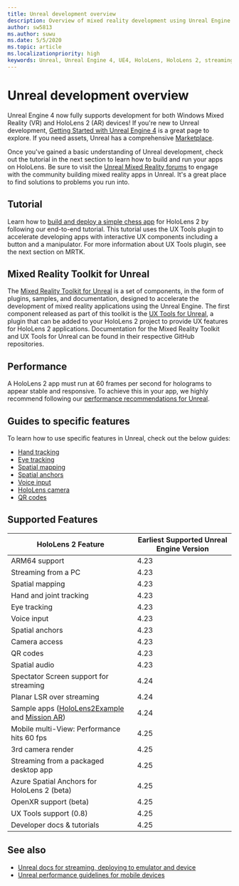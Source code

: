 ```yaml
---
title: Unreal development overview
description: Overview of mixed reality development using Unreal Engine 4
author: sw5813
ms.author: suwu
ms.date: 5/5/2020
ms.topic: article
ms.localizationpriority: high
keywords: Unreal, Unreal Engine 4, UE4, HoloLens, HoloLens 2, streaming, remoting, mixed reality, development, getting started, features, new project, emulator, documentation, guides, features, holograms
---
```

# Unreal development overview

Unreal Engine 4 now fully supports development for both Windows Mixed Reality (VR) and HoloLens 2 (AR) devices! If you're new to Unreal development, <a href="https://docs.unrealengine.com//GettingStarted/index.html" target="_blank">Getting Started with Unreal Engine 4</a> is a great page to explore. If you need assets, Unreal has a comprehensive <a href="https://www.unrealengine.com/marketplace//store" target="_blank">Marketplace</a>. 

Once you've gained a basic understanding of Unreal development, check out the tutorial in the next section to learn how to build and run your apps on HoloLens. Be sure to visit the <a href="https://forums.unrealengine.com/development-discussion/vr-ar-development" target="_blank">Unreal Mixed Reality forums</a> to engage with the community building mixed reality apps in Unreal. It's a great place to find solutions to problems you run into.

## Tutorial

Learn how to [build and deploy a simple chess app](unreal-uxt-ch1.md) for HoloLens 2 by following our end-to-end tutorial. This tutorial uses the UX Tools plugin to accelerate developing apps with interactive UX components including a button and a manipulator. For more information about UX Tools plugin, see the next section on MRTK. 

## Mixed Reality Toolkit for Unreal

The [Mixed Reality Toolkit for Unreal](https://github.com/microsoft/MixedRealityToolkit-Unreal) is a set of components, in the form of plugins, samples, and documentation, designed to accelerate the development of mixed reality applications using the Unreal Engine. The first component released as part of this toolkit is the [UX Tools for Unreal](https://github.com/microsoft/MixedReality-UXTools-Unreal), a plugin that can be added to your HoloLens 2 project to provide UX features for HoloLens 2 applications. Documentation for the Mixed Reality Toolkit and UX Tools for Unreal can be found in their respective GitHub repositories. 

## Performance

A HoloLens 2 app must run at 60 frames per second for holograms to appear stable and responsive. To achieve this in your app, we highly recommend following our [performance recommendations for Unreal](performance-recommendations-for-unreal.md). 

## Guides to specific features

To learn how to use specific features in Unreal, check out the below guides: 
* [Hand tracking](unreal-hand-tracking.md)
* [Eye tracking](unreal-gaze-input.md)
* [Spatial mapping](unreal-spatial-mapping.md)
* [Spatial anchors](unreal-spatial-anchors.md)
* [Voice input](unreal-voice-input.md)
* [HoloLens camera](unreal-hololens-camera.md)
* [QR codes](unreal-qr-codes.md)

## Supported Features

| HoloLens 2 Feature | Earliest Supported Unreal Engine Version |
| ----------- | ----------- |
| ARM64 support | 4.23 |
| Streaming from a PC | 4.23 |
| Spatial mapping | 4.23 |
| Hand and joint tracking | 4.23 |
| Eye tracking | 4.23 |
| Voice input | 4.23 |
| Spatial anchors | 4.23 |
| Camera access | 4.23 |
| QR codes | 4.23 |
| Spatial audio | 4.23 |
| Spectator Screen support for streaming | 4.24 |
| Planar LSR over streaming | 4.24 |
| Sample apps ([HoloLens2Example](https://github.com/microsoft/MixedReality-Unreal-Samples) and [Mission AR](https://docs.unrealengine.com/en-US/Resources/Showcases/MissionAR/index.html)) | 4.24 |
| Mobile multi-View: Performance hits 60 fps | 4.25 |
| 3rd camera render | 4.25 |
| Streaming from a packaged desktop app | 4.25 |
| Azure Spatial Anchors for HoloLens 2 (beta) | 4.25 |
| OpenXR support (beta) | 4.25 |
| UX Tools support (0.8) | 4.25 |
| Developer docs & tutorials | 4.25 |

## See also
* <a href="https://docs.unrealengine.com//Platforms/AR/HoloLens2/index.html" target="_blank">Unreal docs for streaming, deploying to emulator and device</a>
* <a href="https://docs.unrealengine.com//Platforms/Mobile/Performance/index.html" target="_blank">Unreal performance guidelines for mobile devices</a>

